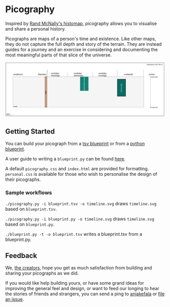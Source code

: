 # Picography

Inspired by [Rand McNally's histomap](http://www.slate.com/features/2013/08/histomapwider.jpg), picography allows you to visualise and share a personal history.

Picographs are maps of a person's time and existence. Like other maps, they do not capture the full depth and story of the terrain. They are instead guides for a journey and an exercise in considering and documenting the most meaningful parts of that slice of the universe.

![](docs/alex.png)

## Getting Started

You can build your picograph from a [tsv blueprint](sample-blueprints/alex.tsv) or from a [python blueprint](sample-blueprints/alex.py).

A user guide to writing a `blueprint.py` can be found [here](docs/user-guide.md).

A default `picography.css` and `index.html` are provided for formatting. `personal.css` is available for those who wish to personalise the design of their picographs.

### Sample workflows

`./picography.py -i blueprint.tsv -o timeline.svg` draws `timeline.svg` based on `blueprint.tsv`.

`./picography.py -i blueprint.py -o timeline.svg` draws `timeline.svg` based on `blueprint.py`.

`./blueprint.py -t -o blueprint.tsv` writes a blueprint.tsv from a blueprint.py.

## Feedback

We, [the creators](https://github.com/devotees), hope you get as much satisfaction from building and sharing your picographs as we did.

If you would like help building yours, or have some grand ideas for improving the general feel and design, or want to feed our longing to hear the stories of friends and strangers, you can send a ping to [anjakefala](https://github.com/anjakefala) or [file an issue](https://github.com/devotees/picography/issues).
